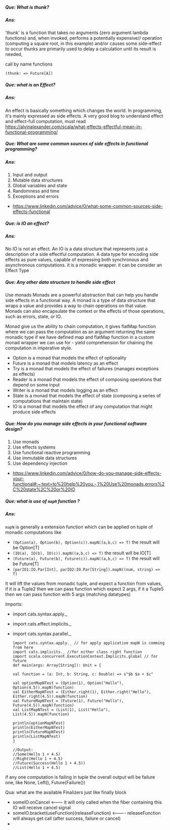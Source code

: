 ##### Que: What is thunk?
##### Ans:
'thunk' is a function that takes no arguments (zero argument lambda functions) and, when invoked, performs a potentially expensive// operation (computing a square root, in this example) and/or causes some side-effect to occur
thunks are primarily used to delay a calculation until its result is needed,

call by name functions

`(thunk: => Future[A])`

##### Que: what is an Effect?
##### Ans:
An effect is basically something which changes the world. In programming, it's mainly expressed as side effects.
A very good blog to understand effect and effect-full computation, must read
https://alvinalexander.com/scala/what-effects-effectful-mean-in-functional-programming/

##### Que: What are some common sources of side effects in functional programming?
##### Ans:
1. Input and output
2. Mutable data structures
3. Global variables and state
4. Randomness and time
5. Exceptions and errors
* https://www.linkedin.com/advice/0/what-some-common-sources-side-effects-functional


##### Que: is IO an effect?
##### Ans: 
No IO is not an effect. An IO is a data structure that represents just a description of a side effectful computation. A data type for encoding side effects as pure values, capable of expressing both synchronous and asynchronous computations.
it is a monadic wrapper. it can be consider an Effect Type 



##### Que: Any other data structure to handle side effect
Use monads
Monads are a powerful abstraction that can help you handle side effects in a functional way. A monad is a type of data structure that wraps a value and provides a way to chain operations on that value. Monads can also encapsulate the context or the effects of those operations, such as errors, state, or IO.

Monad give us the ability to chain computation, it gives flatMap function where we can pass the computation as an argument returning the same monadic type
if we have defined map and flatMap function in a custom monad wrapper we can use for - yield comprehension for chaining the computation in imperative style.

* Option is a monad that models the effect of optionality
* Future is a monad that models latency as an effect
* Try is a monad that models the effect of failures (manages exceptions as effects)
* Reader is a monad that models the effect of composing operations that depend on some input
* Writer is a monad that models logging as an effect
* State is a monad that models the effect of state (composing a series of computations that maintain state)
* IO is a monad that models the effect of any computation that might produce side effects


##### Que: How do you manage side effects in your functional software design?

1. Use monads
2. Use effects systems
3. Use functional reactive programming
4. Use immutable data structures
5. Use dependency injection
* https://www.linkedin.com/advice/0/how-do-you-manage-side-effects-your-functional#:~:text=to%20help%20you.-,1%20Use%20monads,errors%2C%20state%2C%20or%20IO

##### Que: what is use of `mapN` function ?
##### Ans:
`mapN` is generally a extension function which can be applied on tuple of monadic computations like
* `(Option(a), Option(b), Option(c)).mapN((a,b,c) => T)` the result will be Option[T]
* `(IO(a), IO(b), IO(c)).mapN((a,b,c) => T)` the result will be IO[T]
* `(Future(a), Future(b), Future(c)).mapN((a,b,c) => T)` the result will be Future[T]
* `(parIO1:IO.Par[Int], parIO2:IO.Par[String]).mapN((num, string) => T)`

It will lift the values from monadic tuple, and expect a function from values, if it is a Tuple2 then we can pass function which expect 2 args,
if it a Tuple5 then we can pass function with 5 args (matching datatypes)

Imports:
* import cats.syntax.apply._
* import cats.effect.implicits._
* import cats.syntax.parallel._

  ```
  import cats.syntax.apply._ // for apply applicative mapN is comming from here
  import cats.implicits._ //for either class right function
  import scala.concurrent.ExecutionContext.Implicits.global // for future
  def main(args: Array[String]): Unit = {

  val function = (a: Int, b: String, c: Double) => s"$b $a + $c"
  
  val optionMapNTest = (Option(1), Option("Hello"), Option(4.5)).mapN(function)
  val EitherMapNTest = (Either.right(1), Either.right("Hello"), Either.right(4.5)).mapN(function)
  val FutureMapNTest = (Future(1), Future("Hello"), Future(4.5)).mapN(function)
  val ListMapNTest = (List(1), List("Hello"), List(4.5)).mapN(function)
  
  println(optionMapNTest)
  println(EitherMapNTest)
  println(FutureMapNTest)
  println(ListMapNTest)
  }
  
  //Output: 
  //Some(Hello 1 + 4.5)
  //Right(Hello 1 + 4.5)
  //Future(Success(Hello 1 + 4.5))
  //List(Hello 1 + 4.5)
  ```
if any one computation is failing in tuple the overall output will be failure one, like None, Left(), Future(Failure())


Qua: what are the available Finalizers just like finally block 
* someIO.onCancel <--- it will only called when the fiber containing this IO will receive cancel signal
* someIO.bracket(useFunction)(releaseFunction) <---- releaseFunction will always get call (after success, failure or cancel)
* 
